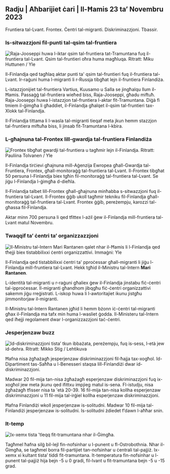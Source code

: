 ## Radju \| Aħbarijiet ċari \| Il-Ħamis 23 ta’ Novembru 2023

Fruntiera tal-Lvant. Frontex. Ċentri tal-migranti. Diskriminazzjoni. Tbassir.

### Is-sitwazzjoni fil-punti tal-qsim tal-fruntiera

![Raja-Jooseppi huwa l-iktar qsim tal-fruntiera tat-Tramuntana fuq il-fruntiera tal-Lvant. Qsim tal-fruntieri oħra huma magħluqa. Ritratt: Miku Huttunen / Yle](https://images.cdn.yle.fi/image/upload/c_crop,h_3216,w_5712,x_0,y_421/ar_1.7777777777777777,c_fill,g_faces,h_671/0_r1201.q_auto:eco/f_auto/fl_lossy/v1700751077/39-1205645655f665a86285)

Il-Finlandja qed tagħlaq aktar punti ta' qsim tal-fruntieri fuq il-fruntiera tal-Lvant. Ir-raġuni huma l-migranti li r-Russja tibgħat lejn il-fruntiera Finlandiża.

L-istazzjonijiet tal-fruntiera Vartius, Kuusamo u Salla se jingħalqu llum il-Ħamis. Passaġġ tal-fruntiera wieħed biss, Raja-Jooseppi, għadu miftuħ. Raja-Jooseppi huwa l-istazzjon tal-fruntiera l-aktar fit-Tramuntana. Diġà fi tmiem il-ġimgħa li għaddiet, il-Finlandja għalqet il-qsim tal-fruntieri tax-Xlokk tal-Finlandja.

Il-Finlandja tittama li l-wasla tal-migranti tieqaf meta jkun hemm stazzjon tal-fruntiera miftuħa biss, li jinsab fit-Tramuntana l-kbira.

### L-għajnuna tal-Frontex lill-gwardja tal-fruntiera Finlandiża

![Frontex tibgħat gwardji tal-fruntiera u tagħmir lejn il-Finlandja. Ritratt: Pauliina Tolvanen / Yle](https://images.cdn.yle.fi/image/upload/c_crop,h_1080,w_1919,x_0,y_0/ar_1.7777777777777777,c_fill,g_faces,h_670/0,d_r1201.wpq_auto:eco/f_auto/fl_lossy/v1663055873/39-100697563203716d9ecd)

Il-Finlandja tirċievi għajnuna mill-Aġenzija Ewropea għall-Gwardja tal-Fruntiera, Frontex, għall-monitoraġġ tal-fruntiera tal-Lvant. Il-Frontex tibgħat 50 persuna l-Finlandja biex tgħin fil-monitoraġġ tal-fruntiera tal-Lvant. Se jiġu l-Finlandja l-ġimgħa d-dieħla.

Il-Finlandja talbet lill-Frontex għall-għajnuna minħabba s-sitwazzjoni fuq il-fruntiera tal-Lvant. Il-Frontex ġġib ukoll tagħmir tekniku fil-Finlandja għall-monitoraġġ tal-fruntiera tal-Lvant. Frontex ġġib, pereżempju, karozzi tal-għassa fil-Finlandja.

Aktar minn 700 persuna li qed tfittex l-ażil ġew il-Finlandja mill-fruntiera tal-Lvant matul Novembru.

### Twaqqif ta’ ċentri ta’ organizzazzjoni

![Il-Ministru tal-Intern Mari Rantanen qalet nhar il-Ħamis li l-Finlandja qed tħejji biex tistabbilixxi ċentri organizzattivi. Immaġni: Yle](https://images.cdn.yle.fi/image/upload/c_crop,h_1080,w_1919,x_0,y_0/ar_1.777777777777777,c_fill,g_faces,h_675,w_1200:eco/dpr_1200.0/dpr_auto/f_auto/fl_lossy/v1700721586/39-1205201655eed1e81849)

Il-Finlandja qed tistabbilixxi ċentri ta' pproċessar għall-migranti li jiġu l-Finlandja mill-fruntiera tal-Lvant. Hekk tgħid il-Ministru tal-Intern **Mari Rantanen**.

L-identità tal-migranti u r-raġuni għaliex ġew il-Finlandja jinstabu fiċ-ċentri tal-ipproċessar. Il-migranti għandhom jibqgħu fiċ-ċentri organizzattivi sakemm jiġu rreġistrati. L-iskop huwa li l-awtoritajiet ikunu jistgħu jimmonitorjaw il-migranti.

Il-Ministru tal-Intern Rantanen jgħid li hemm bżonn iċ-ċentri tal-migranti għax il-Finlandja ma tafx min huma l-wasliet ġodda. Il-Ministeru tal-Intern qed iħejji regolament dwar l-organizzazzjoni taċ-ċentri.

### Jesperjenzaw buzz

![Id-diskriminazzjoni tista’ tkun ibbażata, pereżempju, fuq is-sess, l-età jew id-dehra. Ritratt: Mikko Stig / Lehtikuva](https://images.cdn.yle.fi/image/upload/c_crop,h_2394,w_4256,x_0,y_110/ar_1.7777777777777777,c_fill,g_faces,h_12_r,h_1270.q_auto:eco/f_auto/fl_lossy/v1700718446/39-1205193655ee719688c7)

Ħafna nisa żgħażagħ jesperjenzaw diskriminazzjoni fil-ħajja tax-xogħol. Id-Dipartiment tas-Saħħa u l-Benesseri staqsa lill-Finlandiżi dwar id-diskriminazzjoni.

Madwar 20 fil-mija tan-nisa żgħażagħ esperjenzaw diskriminazzjoni fuq ix-xogħol jew meta jkunu qed ifittxu impjieg matul is-sena. Fl-istudju, nisa żgħażagħ tfisser nisa ta 'età 20-39. 16 fil-mija tan-nisa kollha esperjenzaw diskriminazzjoni u 11 fil-mija tal-irġiel kollha esperjenzaw diskriminazzjoni.

Ħafna Finlandiżi wkoll jesperjenzaw is-solitudni. Madwar 10 fil-mija tal-Finlandiżi jesperjenzaw is-solitudni. Is-solitudni żdiedet f’dawn l-aħħar snin.

### It-temp

![Ix-xemx tista 'tleqq fit-tramuntana nhar il-Ġimgħa.](https://images.cdn.yle.fi/image/upload/c_crop,h_1080,w_1919,x_0,y_0/ar_1.7777777777777777,c_fill,g_faces,h_675,w_1200/dpr_1.0/q_auto:eco/f_auto/fl_lossy/v1700752778/39-1205671655f6d69ed984)

Tagħmel ħafna silġ bil-lejl fin-nofsinhar u l-punent u fl-Ostrobothnia. Nhar il-Ġimgħa, se tagħmel borra fil-partijiet tan-nofsinhar u ċentrali tal-pajjiż. Ix-xemx xi kultant tista’ tiddi fit-tramuntana. It-temperatura fin-nofsinhar u l-punent tal-pajjiż hija bejn -5 u 0 gradi, fil-lvant u fit-tramuntana bejn -5 u -15 grad.